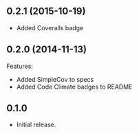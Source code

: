 ## 0.2.1 (2015-10-19)

  - Added Coveralls badge

## 0.2.0 (2014-11-13)

Features:

  - Added SimpleCov to specs
  - Added Code Climate badges to README

## 0.1.0

  - Initial release.
